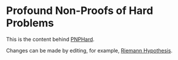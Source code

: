 # Profound Non-Proofs of Hard Problems

This is the content behind [PNPHard](http://pnphard.pro/blems).

Changes can be made by editing, for example, [Riemann Hypothesis](https://github.com/rfurman/pnphard/).
